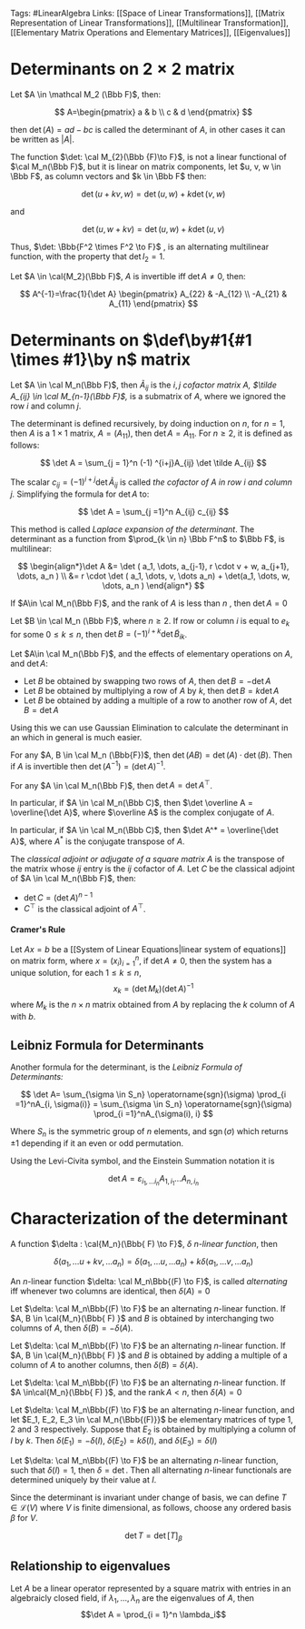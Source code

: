 Tags: #LinearAlgebra 
Links: [[Space of Linear Transformations]], [[Matrix Representation of Linear Transformations]], [[Multilinear Transformation]], [[Elementary Matrix Operations and Elementary Matrices]], [[Eigenvalues]]

# Determinants on $2\times 2$ matrix

Let $A \in \mathcal M_2 (\Bbb F)$, then:

$$ A=\begin{pmatrix} a & b \\ c & d \end{pmatrix} $$

then $\det(A) = ad - bc$ is called the determinant of $A$, in other cases it can be written as $|A|$.

The function $\det: \cal M_{2}(\Bbb {F)\to F}$, is not a linear functional of $\cal M_n(\Bbb F)$, but it is linear on matrix components, let $u, v, w \in \Bbb F$, as column vectors and $k \in \Bbb F$ then:

$$ \det(u +kv, w) = \det(u, w) + k \det(v, w) $$

and

$$ \det(u, w+kv) = \det(u, w) + k \det(u, v) $$

Thus, $\det: \Bbb{F^2 \times F^2 \to F}$ , is an alternating multilinear function, with the property that $\det I_2 =1$.

Let $A \in \cal{M_2}(\Bbb F)$, $A$ is invertible iff $\det A \ne 0$, then:

$$ A^{-1}=\frac{1}{\det A} \begin{pmatrix} A_{22} & -A_{12} \\ -A_{21} & A_{11} \end{pmatrix} $$
# Determinants on $\def\by#1{#1 \times #1}\by n$ matrix

Let $A \in \cal M_n(\Bbb F)$, then $\tilde A_{ij}$ is the $i, j$ _cofactor matrix $A$, $\tilde A_{ij} \in \cal M_{n-1}(\Bbb F)$,_ is a submatrix of $A$, where we ignored the row $i$ and column $j$.

The determinant is defined recursively, by doing induction on $n$, for $n =1$, then $A$ is a ${1 \times 1}$ matrix, $A = (A_{11})$, then $\det A = A_{11}$. For $n \ge 2$, it is defined as follows:

$$ \det A = \sum_{j = 1}^n (-1) ^{i+j}A_{ij} \det \tilde A_{ij} $$

The scalar $c_{ij}=(-1)^{i+j}\det \tilde A_{ij}$ is called _the cofactor of $A$ in row $i$ and column $j$._ Simplifying the formula for $\det A$ to:

$$ \det A = \sum_{j =1}^n A_{ij} c_{ij} $$

This method is called *Laplace expansion of the determinant*.
The determinant as a function from $\prod_{k \in n} \Bbb F^n$ to $\Bbb F$, is multilinear:

$$ \begin{align*}\det A &= \det ( a_1, \dots, a_{j-1}, r \cdot v + w, a_{j+1}, \dots, a_n ) \\ &= r \cdot \det ( a_1, \dots, v, \dots a_n) + \det(a_1, \dots, w, \dots, a_n ) \end{align*} $$

If $A\in \cal M_n(\Bbb F)$, and the rank of $A$ is less than $n$ , then $\det A = 0$

Let $B \in \cal M_n (\Bbb F)$, where $n \ge 2$. If row or column $i$ is equal to $e_k$ for some $0\le k \le n$, then $\det B = (-1)^{i+k} \det \tilde B_{ik}$.

Let $A\in \cal M_n(\Bbb F)$, and the effects of elementary operations on $A$, and $\det A$:

- Let $B$ be obtained by swapping two rows of $A$, then $\det B = -\det A$
- Let $B$ be obtained by multiplying a row of $A$ by $k$, then $\det B = k \det A$
- Let $B$ be obtained by adding a multiple of a row to another row of $A$, $\det B = \det A$

Using this we can use Gaussian Elimination to calculate the determinant in an which in general is much easier.

For any $A, B \in \cal M_n (\Bbb{F})$, then $\det(AB) = \det (A)\cdot\det(B)$. Then if $A$ is invertible then $\det(A^{-1}) = (\det A)^{-1}$.

For any $A \in \cal M_n(\Bbb F)$, then $\det A = \det A^\top$.

In particular, if $A \in \cal M_n(\Bbb C)$, then $\det \overline A = \overline{\det A}$, where $\overline A$ is the complex conjugate of $A$.

In particular, if $A \in \cal M_n(\Bbb C)$, then $\det A^* = \overline{\det A}$, where $A^*$ is the conjugate transpose of $A$.

The _classical adjoint or adjugate of a square matrix $A$_ is the transpose of the matrix whose $ij$ entry is the $ij$ cofactor of $A$. Let $C$ be the classical adjoint of $A \in \cal M_n(\Bbb F)$, then:

- $\det C = (\det A)^{n-1}$
- $C^\top$ is the classical adjoint of $A^\top$.

#### Cramer's Rule
Let $Ax = b$ be a [[System of Linear Equations|linear system of equations]] on matrix form, where ${x = (x_i)_{i=1}^n}$, if $\det A \ne 0$, then the system has a unique solution, for each $1 \le k \le n$,
$$ x_k = (\det M_k)(\det A)^{-1} $$
where $M_k$ is the $n \times n$ matrix obtained from $A$ by replacing the $k$ column of $A$ with $b$.

## Leibniz Formula for Determinants

Another formula for the determinant, is the _Leibniz Formula of Determinants:_

$$ \det A= \sum_{\sigma \in S_n} \operatorname{sgn}(\sigma) \prod_{i =1}^nA_{i, \sigma(i)} = \sum_{\sigma \in S_n} \operatorname{sgn}(\sigma) \prod_{i =1}^nA_{\sigma(i), i} $$

Where $S_n$ is the symmetric group of $n$ elements, and $\operatorname{sgn}(\sigma)$ which returns $\pm 1$ depending if it an even or odd permutation.

Using the Levi-Civita symbol, and the Einstein Summation notation it is

$$ \det A = \varepsilon_{i_1, \dots i_n} A_{1, i_1}\dots A_{n, i_n} $$
# Characterization of the determinant

A function $\delta : \cal{M_n}(\Bbb{ F) \to F}$, $\delta$ $n$_-linear function_, then

$$ \delta(a_1, \dots u +kv, \dots a_n) = \delta(a_1, \dots u, \dots a_n) + k \delta(a_1, \dots v, \dots a_n) $$

An $n$-linear function $\delta: \cal M_n\Bbb{(F) \to F}$, is called _alternating_ iff whenever two columns are identical, then $\delta (A) = 0$

Let $\delta: \cal M_n\Bbb{(F) \to F}$ be an alternating $n$-linear function. If $A, B \in \cal{M_n}(\Bbb{ F) }$ and $B$ is obtained by interchanging two columns of $A$, then ${\delta (B) = -\delta(A)}$.

Let $\delta: \cal M_n\Bbb{(F) \to F}$ be an alternating $n$-linear function. If $A, B \in \cal{M_n}(\Bbb{ F) }$ and $B$ is obtained by adding a multiple of a column of $A$ to another columns, then ${\delta (B) = \delta(A)}$.

Let $\delta: \cal M_n\Bbb{(F) \to F}$ be an alternating $n$-linear function. If $A \in\cal{M_n}(\Bbb{ F) }$, and the $\operatorname{rank} A < n$, then $\delta (A) = 0$

Let $\delta: \cal M_n\Bbb{(F) \to F}$ be an alternating $n$-linear function, and let $E_1, E_2, E_3 \in \cal M_n{\Bbb{(F)}}$ be elementary matrices of type $1$, $2$ and $3$ respectively. Suppose that $E_2$ is obtained by multiplying a column of $I$ by $k$. Then $\delta(E_1)= -\delta(I)$, $\delta(E_2)= k\delta(I)$, and ${\delta(E_3)= \delta(I)}$

Let $\delta: \cal M_n\Bbb{(F) \to F}$ be an alternating $n$-linear function, such that $\delta(I) =1$, then ${\delta = \det}$. Then all alternating $n$-linear functionals are determined uniquely by their value at ${I}$.

Since the determinant is invariant under change of basis, we can define $T \in \mathcal L(V)$ where $V$ is finite dimensional, as follows, choose any ordered basis $\beta$ for $V$.

$$ \det T = \det [T]_\beta $$
## Relationship to eigenvalues

Let $A$ be a linear operator represented by a square matrix with entries in an algebraicly closed field, if $\lambda_1, \dots, \lambda_n$ are the eigenvalues of $A$, then $$\det A = \prod_{i = 1}^n \lambda_i$$